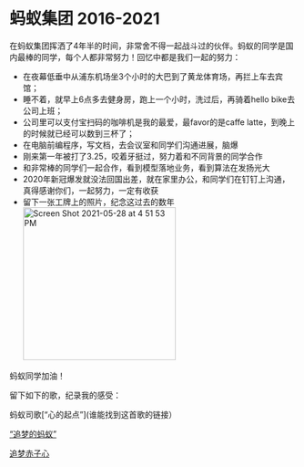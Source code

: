 # 蚂蚁集团 2016-2021

在蚂蚁集团挥洒了4年半的时间，非常舍不得一起战斗过的伙伴。蚂蚁的同学是国内最棒的同学，每个人都非常努力！回忆中都是我们一起的努力：

* 在夜幕低垂中从浦东机场坐3个小时的大巴到了黄龙体育场，再拦上车去宾馆；
* 睡不着，就早上6点多去健身房，跑上一个小时，洗过后，再骑着hello bike去公司上班；
* 公司里可以支付宝扫码的咖啡机是我的最爱，最favor的是caffe latte，到晚上的时候就已经可以数到三杯了；
* 在电脑前编程序，写文档，去会议室和同学们沟通进展，脑爆
* 刚来第一年被打了3.25，咬着牙挺过，努力着和不同背景的同学合作
* 和非常棒的同学们一起合作，看到模型落地业务，看到算法在发扬光大
* 2020年新冠爆发就没法回国出差，就在家里办公，和同学们在钉钉上沟通，真得感谢你们，一起努力，一定有收获
* 留下一张工牌上的照片，纪念这过去的数年 <img width="268" alt="Screen Shot 2021-05-28 at 4 51 53 PM" src="https://user-images.githubusercontent.com/3145135/120051336-06ebfb80-bfd5-11eb-90fb-222cb2e6102d.png">



蚂蚁同学加油！

留下如下的歌，纪录我的感受：

蚂蚁司歌[“心的起点”](谁能找到这首歌的链接）

[“追梦的蚂蚁”](https://www.youtube.com/watch?v=nmxVl7-thgw)

[追梦赤子心](https://www.youtube.com/watch?v=iW__fEGZ5vM)


